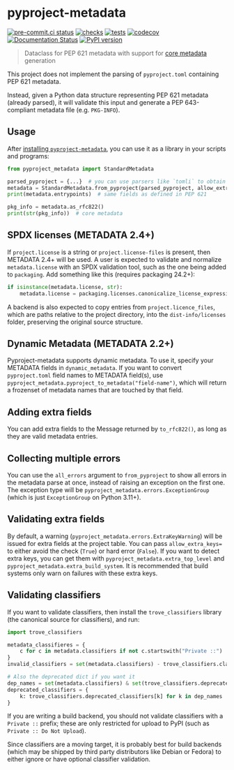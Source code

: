 # pyproject-metadata

[![pre-commit.ci status][pre-commit-badge]][pre-commit-link]
[![checks][gha-checks-badge]][gha-checks-link]
[![tests][gha-tests-badge]][gha-tests-link]
[![codecov][codecov-badge]][codecov-link]
[![Documentation Status][rtd-badge]][rtd-link]
[![PyPI version][pypi-version]][pypi-link]

> Dataclass for PEP 621 metadata with support for [core metadata] generation

This project does not implement the parsing of `pyproject.toml` containing PEP
621 metadata.

Instead, given a Python data structure representing PEP 621 metadata (already
parsed), it will validate this input and generate a PEP 643-compliant metadata
file (e.g. `PKG-INFO`).

## Usage

After
[installing `pyproject-metadata`](https://pypi.org/project/pyproject-metadata/),
you can use it as a library in your scripts and programs:

```python
from pyproject_metadata import StandardMetadata

parsed_pyproject = {...}  # you can use parsers like `tomli` to obtain this dict
metadata = StandardMetadata.from_pyproject(parsed_pyproject, allow_extra_keys=False)
print(metadata.entrypoints)  # same fields as defined in PEP 621

pkg_info = metadata.as_rfc822()
print(str(pkg_info))  # core metadata
```

## SPDX licenses (METADATA 2.4+)

If `project.license` is a string or `project.license-files` is present, then
METADATA 2.4+ will be used. A user is expected to validate and normalize
`metadata.license` with an SPDX validation tool, such as the one being added to
`packaging`. Add something like this (requires packaging 24.2+):

```python
if isinstance(metadata.license, str):
    metadata.license = packaging.licenses.canonicalize_license_expression(metadata.license)
```

A backend is also expected to copy entries from `project.licence_files`, which
are paths relative to the project directory, into the `dist-info/licenses`
folder, preserving the original source structure.

## Dynamic Metadata (METADATA 2.2+)

Pyproject-metadata supports dynamic metadata. To use it, specify your METADATA
fields in `dynamic_metadata`. If you want to convert `pyproject.toml` field
names to METADATA field(s), use
`pyproject_metadata.pyproject_to_metadata("field-name")`, which will return a
frozenset of metadata names that are touched by that field.

## Adding extra fields

You can add extra fields to the Message returned by `to_rfc822()`, as long as
they are valid metadata entries.

## Collecting multiple errors

You can use the `all_errors` argument to `from_pyproject` to show all errors in
the metadata parse at once, instead of raising an exception on the first one.
The exception type will be `pyproject_metadata.errors.ExceptionGroup` (which is
just `ExceptionGroup` on Python 3.11+).

## Validating extra fields

By default, a warning (`pyproject_metadata.errors.ExtraKeyWarning`) will be
issued for extra fields at the project table. You can pass `allow_extra_keys=`
to either avoid the check (`True`) or hard error (`False`). If you want to
detect extra keys, you can get them with `pyproject_metadata.extra_top_level`
and `pyproject_metadata.extra_build_system`. It is recommended that build
systems only warn on failures with these extra keys.

## Validating classifiers

If you want to validate classifiers, then install the `trove_classifiers`
library (the canonical source for classifiers), and run:

```python
import trove_classifiers

metadata_classifieres = {
    c for c in metadata.classifiers if not c.startswith("Private ::")
}
invalid_classifiers = set(metadata.classifiers) - trove_classifiers.classifiers

# Also the deprecated dict if you want it
dep_names = set(metadata.classifiers) & set(trove_classifiers.deprecated_classifiers)
deprecated_classifiers = {
    k: trove_classifiers.deprecated_classifiers[k] for k in dep_names
}
```

If you are writing a build backend, you should not validate classifiers with a
`Private ::` prefix; these are only restricted for upload to PyPI (such as
`Private :: Do Not Upload`).

Since classifiers are a moving target, it is probably best for build backends
(which may be shipped by third party distributors like Debian or Fedora) to
either ignore or have optional classifier validation.

<!-- prettier-ignore-start -->
[core metadata]:            https://packaging.python.org/specifications/core-metadata/
[gha-checks-link]:          https://github.com/pypa/pyproject-metadata/actions/workflows/checks.yml
[gha-checks-badge]:         https://github.com/pypa/pyproject-metadata/actions/workflows/checks.yml/badge.svg
[gha-tests-link]:           https://github.com/pypa/pyproject-metadata/actions/workflows/tests.yml
[gha-tests-badge]:          https://github.com/pypa/pyproject-metadata/actions/workflows/tests.yml/badge.svg
[pre-commit-link]:          https://results.pre-commit.ci/latest/github/pypa/pyproject-metadata/main
[pre-commit-badge]:         https://results.pre-commit.ci/badge/github/pypa/pyproject-metadata/main.svg
[codecov-link]:             https://codecov.io/gh/pypa/pyproject-metadata
[codecov-badge]:            https://codecov.io/gh/pypa/pyproject-metadata/branch/main/graph/badge.svg?token=9chBjS1lch
[pypi-link]:                https://pypi.org/project/pyproject-metadata/
[pypi-version]:             https://badge.fury.io/py/pyproject-metadata.svg
[rtd-link]:                 https://pep621.readthedocs.io/en/latest/?badge=latest
[rtd-badge]:                https://readthedocs.org/projects/pep621/badge/?version=latest
<!-- prettier-ignore-end -->
